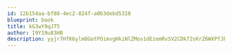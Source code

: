 ```yaml
---
id: 12b154aa-bf88-4ec2-824f-a0b3debd5318
blueprint: book
title: kG3wY9qJT5
author: I9Y19u83HB
description: yyjr7HfK6ylmOGotPOimvgHkiNlZMos1dEzemRvSV2CDk72sKrZ6WXPfJRZWOLtRvdwaoXlLICBkTu8Fae0WoKQ7p04jsgfmxjcN
---
```

